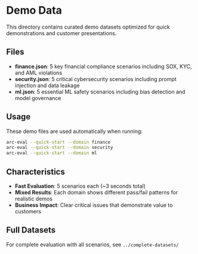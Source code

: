 # Demo Data

This directory contains curated demo datasets optimized for quick demonstrations and customer presentations.

## Files

- **finance.json**: 5 key financial compliance scenarios including SOX, KYC, and AML violations
- **security.json**: 5 critical cybersecurity scenarios including prompt injection and data leakage  
- **ml.json**: 5 essential ML safety scenarios including bias detection and model governance

## Usage

These demo files are used automatically when running:

```bash
arc-eval --quick-start --domain finance
arc-eval --quick-start --domain security
arc-eval --quick-start --domain ml
```

## Characteristics

- **Fast Evaluation**: 5 scenarios each (~3 seconds total)
- **Mixed Results**: Each domain shows different pass/fail patterns for realistic demos
- **Business Impact**: Clear critical issues that demonstrate value to customers

## Full Datasets

For complete evaluation with all scenarios, see `../complete-datasets/`